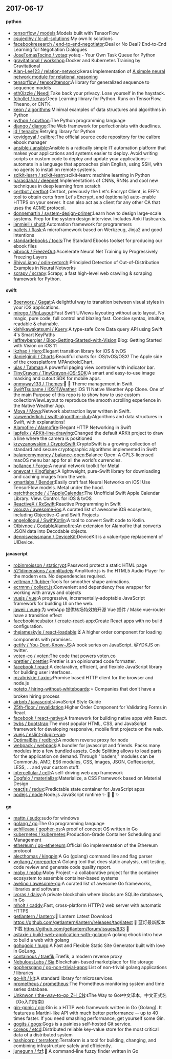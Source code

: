 ## 2017-06-17

#### python
* [tensorflow / models](https://github.com/tensorflow/models):Models built with TensorFlow
* [csujedihy / lc-all-solutions](https://github.com/csujedihy/lc-all-solutions):My own lc solutions
* [facebookresearch / end-to-end-negotiator](https://github.com/facebookresearch/end-to-end-negotiator):Deal or No Deal? End-to-End Learning for Negotiation Dialogues
* [JoseTomasTocino / yotaq](https://github.com/JoseTomasTocino/yotaq):yotaq - Your Own Task Queue for Python
* [gravitational / workshop](https://github.com/gravitational/workshop):Docker and Kubernetes Training by Gravitational
* [Alan-Lee123 / relation-network](https://github.com/Alan-Lee123/relation-network):keras implementation of [A simple neural network module for relational reasoning]( https://arxiv.org/pdf/1706.01427.pdf )
* [tensorflow / tensor2tensor](https://github.com/tensorflow/tensor2tensor):A library for generalized sequence to sequence models
* [eth0izzle / Needl](https://github.com/eth0izzle/Needl):Take back your privacy. Lose yourself in the haystack.
* [fchollet / keras](https://github.com/fchollet/keras):Deep Learning library for Python. Runs on TensorFlow, Theano, or CNTK.
* [keon / algorithms](https://github.com/keon/algorithms):Minimal examples of data structures and algorithms in Python
* [python / cpython](https://github.com/python/cpython):The Python programming language
* [django / django](https://github.com/django/django):The Web framework for perfectionists with deadlines.
* [jd / tenacity](https://github.com/jd/tenacity):Retrying library for Python
* [kovidgoyal / calibre](https://github.com/kovidgoyal/calibre):The official source code repository for the calibre ebook manager
* [ansible / ansible](https://github.com/ansible/ansible):Ansible is a radically simple IT automation platform that makes your applications and systems easier to deploy. Avoid writing scripts or custom code to deploy and update your applications— automate in a language that approaches plain English, using SSH, with no agents to install on remote systems.
* [scikit-learn / scikit-learn](https://github.com/scikit-learn/scikit-learn):scikit-learn: machine learning in Python
* [parasdahal / deepnet](https://github.com/parasdahal/deepnet):Implementations of CNNs, RNNs and cool new techniques in deep learning from scratch
* [certbot / certbot](https://github.com/certbot/certbot):Certbot, previously the Let's Encrypt Client, is EFF's tool to obtain certs from Let's Encrypt, and (optionally) auto-enable HTTPS on your server. It can also act as a client for any other CA that uses the ACME protocol.
* [donnemartin / system-design-primer](https://github.com/donnemartin/system-design-primer):Learn how to design large-scale systems. Prep for the system design interview. Includes Anki flashcards.
* [ianmiell / shutit](https://github.com/ianmiell/shutit):Automation framework for programmers
* [pallets / flask](https://github.com/pallets/flask):A microframework based on Werkzeug, Jinja2 and good intentions
* [standardebooks / tools](https://github.com/standardebooks/tools):The Standard Ebooks toolset for producing our ebook files
* [ajbrock / FreezeOut](https://github.com/ajbrock/FreezeOut):Accelerate Neural Net Training by Progressively Freezing Layers
* [ShiyuLiang / odin-pytorch](https://github.com/ShiyuLiang/odin-pytorch):Principled Detection of Out-of-Distribution Examples in Neural Networks
* [scrapy / scrapy](https://github.com/scrapy/scrapy):Scrapy, a fast high-level web crawling & scraping framework for Python.

#### swift
* [Boerworz / Gagat](https://github.com/Boerworz/Gagat):A delightful way to transition between visual styles in your iOS applications.
* [mirego / PinLayout](https://github.com/mirego/PinLayout):Fast Swift UIViews layouting without auto layout. No magic, pure code, full control and blazing fast. Concise syntax, intuitive, readable & chainable.
* [kishikawakatsumi / Kuery](https://github.com/kishikawakatsumi/Kuery):A type-safe Core Data query API using Swift 4's Smart KeyPaths
* [jeffreybergier / Blog-Getting-Started-with-Vision](https://github.com/jeffreybergier/Blog-Getting-Started-with-Vision):Blog: Getting Started with Vision on iOS 11
* [lkzhao / Hero](https://github.com/lkzhao/Hero):Elegant transition library for iOS & tvOS
* [danielgindi / Charts](https://github.com/danielgindi/Charts):Beautiful charts for iOS/tvOS/OSX! The Apple side of the crossplatform MPAndroidChart.
* [uias / Tabman](https://github.com/uias/Tabman):A powerful paging view controller with indicator bar.
* [TinyCrayon / TinyCrayon-iOS-SDK](https://github.com/TinyCrayon/TinyCrayon-iOS-SDK):A smart and easy-to-use image masking and cutout SDK for mobile apps.
* [onmyway133 / Themes](https://github.com/onmyway133/Themes):👕 👚 Theme management in Swift
* [SwiftTsubame / iOS11Weather](https://github.com/SwiftTsubame/iOS11Weather):iOS 11 Native Weather App Clone. One of the main Purpose of this repo is to show how to use custom collectionViewLayout to reproduce the smooth scrolling experience in the Native Weather App.
* [Moya / Moya](https://github.com/Moya/Moya):Network abstraction layer written in Swift.
* [raywenderlich / swift-algorithm-club](https://github.com/raywenderlich/swift-algorithm-club):Algorithms and data structures in Swift, with explanations!
* [Alamofire / Alamofire](https://github.com/Alamofire/Alamofire):Elegant HTTP Networking in Swift
* [lapfelix / ARKit-line-drawing](https://github.com/lapfelix/ARKit-line-drawing):Changed the default ARKit project to draw a line where the camera is positioned
* [krzyzanowskim / CryptoSwift](https://github.com/krzyzanowskim/CryptoSwift):CryptoSwift is a growing collection of standard and secure cryptographic algorithms implemented in Swift
* [balancemymoney / balance-open](https://github.com/balancemymoney/balance-open):Balance Open: A GPL3-licensed macOS menu bar app for all the world’s currencies.
* [hollance / Forge](https://github.com/hollance/Forge):A neural network toolkit for Metal
* [onevcat / Kingfisher](https://github.com/onevcat/Kingfisher):A lightweight, pure-Swift library for downloading and caching images from the web.
* [xmartlabs / Bender](https://github.com/xmartlabs/Bender):Easily craft fast Neural Networks on iOS! Use TensorFlow models. Metal under the hood.
* [patchthecode / JTAppleCalendar](https://github.com/patchthecode/JTAppleCalendar):The Unofficial Swift Apple Calendar Library. View. Control. for iOS & tvOS
* [ReactiveX / RxSwift](https://github.com/ReactiveX/RxSwift):Reactive Programming in Swift
* [vsouza / awesome-ios](https://github.com/vsouza/awesome-ios):A curated list of awesome iOS ecosystem, including Objective-C and Swift Projects
* [angelolloqui / SwiftKotlin](https://github.com/angelolloqui/SwiftKotlin):A tool to convert Swift code to Kotlin.
* [Otbivnoe / CodableAlamofire](https://github.com/Otbivnoe/CodableAlamofire):An extension for Alamofire that converts JSON data into Decodable objects.
* [dennisweissmann / DeviceKit](https://github.com/dennisweissmann/DeviceKit):DeviceKit is a value-type replacement of UIDevice.

#### javascript
* [robinmoisson / staticrypt](https://github.com/robinmoisson/staticrypt):Password protect a static HTML page
* [521dimensions / amplitudejs](https://github.com/521dimensions/amplitudejs):Amplitude.js is the HTML5 Audio Player for the modern era. No dependencies required.
* [veltman / flubber](https://github.com/veltman/flubber):Tools for smoother shape animations.
* [ecrmnn / collect.js](https://github.com/ecrmnn/collect.js):Convenient and dependency free wrapper for working with arrays and objects
* [vuejs / vue](https://github.com/vuejs/vue):A progressive, incrementally-adoptable JavaScript framework for building UI on the web.
* [jaweii / vueg](https://github.com/jaweii/vueg):为 webApp 提供转场特效的开源 Vue 插件 / Make vue-router have a transition effect
* [facebookincubator / create-react-app](https://github.com/facebookincubator/create-react-app):Create React apps with no build configuration.
* [thejameskyle / react-loadable](https://github.com/thejameskyle/react-loadable):⏳ A higher order component for loading components with promises.
* [getify / You-Dont-Know-JS](https://github.com/getify/You-Dont-Know-JS):A book series on JavaScript. @YDKJS on twitter.
* [voten-co / voten](https://github.com/voten-co/voten):The code that powers voten.co
* [prettier / prettier](https://github.com/prettier/prettier):Prettier is an opinionated code formatter.
* [facebook / react](https://github.com/facebook/react):A declarative, efficient, and flexible JavaScript library for building user interfaces.
* [mzabriskie / axios](https://github.com/mzabriskie/axios):Promise based HTTP client for the browser and node.js
* [poteto / hiring-without-whiteboards](https://github.com/poteto/hiring-without-whiteboards):⭐️ Companies that don't have a broken hiring process
* [airbnb / javascript](https://github.com/airbnb/javascript):JavaScript Style Guide
* [25th-floor / revalidation](https://github.com/25th-floor/revalidation):Higher Order Component for Validating Forms in React
* [facebook / react-native](https://github.com/facebook/react-native):A framework for building native apps with React.
* [twbs / bootstrap](https://github.com/twbs/bootstrap):The most popular HTML, CSS, and JavaScript framework for developing responsive, mobile first projects on the web.
* [vuejs / eslint-plugin-vue](https://github.com/vuejs/eslint-plugin-vue):
* [OptimalBits / redbird](https://github.com/OptimalBits/redbird):A modern reverse proxy for node
* [webpack / webpack](https://github.com/webpack/webpack):A bundler for javascript and friends. Packs many modules into a few bundled assets. Code Splitting allows to load parts for the application on demand. Through "loaders," modules can be CommonJs, AMD, ES6 modules, CSS, Images, JSON, Coffeescript, LESS, ... and your custom stuff.
* [intercellular / cell](https://github.com/intercellular/cell):A self-driving web app framework
* [Dogfalo / materialize](https://github.com/Dogfalo/materialize):Materialize, a CSS Framework based on Material Design
* [reactjs / redux](https://github.com/reactjs/redux):Predictable state container for JavaScript apps
* [nodejs / node](https://github.com/nodejs/node):Node.js JavaScript runtime ✨ 🐢 🚀 ✨

#### go
* [mattn / sudo](https://github.com/mattn/sudo):sudo for windows
* [golang / go](https://github.com/golang/go):The Go programming language
* [achilleasa / gopher-os](https://github.com/achilleasa/gopher-os):A proof of concept OS written in Go
* [kubernetes / kubernetes](https://github.com/kubernetes/kubernetes):Production-Grade Container Scheduling and Management
* [ethereum / go-ethereum](https://github.com/ethereum/go-ethereum):Official Go implementation of the Ethereum protocol
* [alecthomas / kingpin](https://github.com/alecthomas/kingpin):A Go (golang) command line and flag parser
* [wgliang / goreporter](https://github.com/wgliang/goreporter):A Golang tool that does static analysis, unit testing, code review and generate code quality report.
* [moby / moby](https://github.com/moby/moby):Moby Project - a collaborative project for the container ecosystem to assemble container-based systems
* [avelino / awesome-go](https://github.com/avelino/awesome-go):A curated list of awesome Go frameworks, libraries and software
* [ivoras / daisy](https://github.com/ivoras/daisy):A private blockchain where blocks are SQLite databases, in Go
* [mholt / caddy](https://github.com/mholt/caddy):Fast, cross-platform HTTP/2 web server with automatic HTTPS
* [getlantern / lantern](https://github.com/getlantern/lantern):🔴 Lantern Latest Download https://github.com/getlantern/lantern/releases/tag/latest 🔴 蓝灯最新版本下载 https://github.com/getlantern/forum/issues/833 🔴
* [astaxie / build-web-application-with-golang](https://github.com/astaxie/build-web-application-with-golang):A golang ebook intro how to build a web with golang
* [gohugoio / hugo](https://github.com/gohugoio/hugo):A Fast and Flexible Static Site Generator built with love in GoLang.
* [containous / traefik](https://github.com/containous/traefik):Træfik, a modern reverse proxy
* [NebulousLabs / Sia](https://github.com/NebulousLabs/Sia):Blockchain-based marketplace for file storage
* [gophersgang / go-non-trivial-apps](https://github.com/gophersgang/go-non-trivial-apps):List of non-trivial golang applications / libraries
* [go-kit / kit](https://github.com/go-kit/kit):A standard library for microservices.
* [prometheus / prometheus](https://github.com/prometheus/prometheus):The Prometheus monitoring system and time series database.
* [Unknwon / the-way-to-go_ZH_CN](https://github.com/Unknwon/the-way-to-go_ZH_CN):《The Way to Go》中文译本，中文正式名《Go入门指南》
* [gin-gonic / gin](https://github.com/gin-gonic/gin):Gin is a HTTP web framework written in Go (Golang). It features a Martini-like API with much better performance -- up to 40 times faster. If you need smashing performance, get yourself some Gin.
* [gogits / gogs](https://github.com/gogits/gogs):Gogs is a painless self-hosted Git service.
* [coreos / etcd](https://github.com/coreos/etcd):Distributed reliable key-value store for the most critical data of a distributed system
* [hashicorp / terraform](https://github.com/hashicorp/terraform):Terraform is a tool for building, changing, and combining infrastructure safely and efficiently.
* [junegunn / fzf](https://github.com/junegunn/fzf):🌸 A command-line fuzzy finder written in Go
